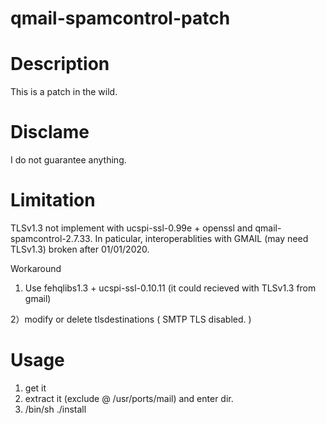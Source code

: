 # qmail-spamcontrol-patch

# Description

This is a patch in the wild.

# Disclame

I do not guarantee anything.

# Limitation

 TLSv1.3 not implement with ucspi-ssl-0.99e + openssl and qmail-spamcontrol-2.7.33.
 In paticular, interoperablities with GMAIL (may need TLSv1.3) broken after 01/01/2020.
 
Workaround
 
1) Use fehqlibs1.3 + ucspi-ssl-0.10.11 (it could recieved with TLSv1.3 from gmail) 
 
2）modify or delete tlsdestinations ( SMTP TLS disabled. )
 
# Usage

1) get it
2) extract it (exclude @ /usr/ports/mail) and enter dir.
3) /bin/sh ./install 

